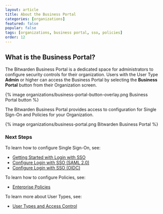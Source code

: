 ```yaml
---
layout: article
title: About the Business Portal
categories: [organizations]
featured: false
popular: false
tags: [organizations, business portal, sso, policies]
order: 12
---
```

## What is the Business Portal?

The Bitwarden Business Portal is a dedicated space for administrators to configure security controls for their organization. Users with the User Type **Admin** or higher can access the Business Portal by selecting the **Business Portal** button from their Organization screen.

{% image organizations/business-portal-button-overlay.png Business Portal button %}

The Bitwarden Business Portal provides access to configuration for Single Sign-On and Policies for your Organization.

{% image organizations/business-portal.png Bitwarden Business Portal %}

### Next Steps
To learn how to configure Single Sign-On, see:
- [Getting Started with Login with SSO](https://bitwarden.com/help/article/getting-started-with-sso/)
- [Configure Login with SSO (SAML 2.0)](https://bitwarden.com/help/article/configure-sso-saml/)
- [Configure Login with SSO (OIDC)](https://bitwarden.com/help/article/configure-sso-oidc/)

To learn how to configure Policies, see:
- [Enterprise Policies](https://bitwarden.com/help/article/policies/)

To learn more about User Types, see:
- [User Types and Access Control](https://bitwarden.com/help/article/user-types-access-control/)
